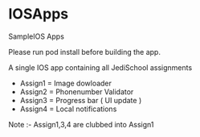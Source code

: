 # IOSApps
SampleIOS Apps

Please run pod install before building the app.

A single IOS app containing all JediSchool assignments

 * Assign1 = Image dowloader
 * Assign2 = Phonenumber Validator
 * Assign3 = Progress bar ( UI update )
 * Assign4 = Local notifications

Note :- Assign1,3,4 are clubbed into Assign1
